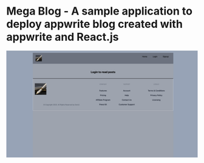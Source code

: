# Mega Blog - A sample application to deploy appwrite blog created with appwrite and React.js

![Appwrite Blog](public/Demo.png)